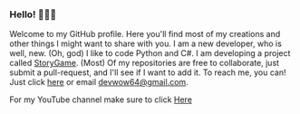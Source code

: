 ### Hello! 🧑🏽‍💻
Welcome to my GitHub profile. Here you'll find most of my creations and other things I might want to share with you.
I am a new developer, who is well, new. (Oh, god) I like to code Python and C#. I am developing a project called [StoryGame](https://github.com/DeveloperWOW64/Storygame). (Most) Of my repositories are free to collaborate, just submit a pull-request, and I'll see if I want to add it. To reach me, you can! Just click [here](mailto:devwow64@gmail.com) or email devwow64@gmail.com.

For my YouTube channel make sure to click [Here](https://www.youtube.com/channel/UCMLvI_HBgar65sV-a5JQDpg)

<!--
**DeveloperWOW64/DeveloperWOW64** is a ✨ _special_ ✨ repository because its `README.md` (this file) appears on your GitHub profile.

Here are some ideas to get you started:

- 🔭 I’m currently working on ...
- 🌱 I’m currently learning ...
- 👯 I’m looking to collaborate on ...
- 🤔 I’m looking for help with ...
- 💬 Ask me about ...
- 📫 How to reach me: ...
- 😄 Pronouns: ...
- ⚡ Fun fact: ...
-->
